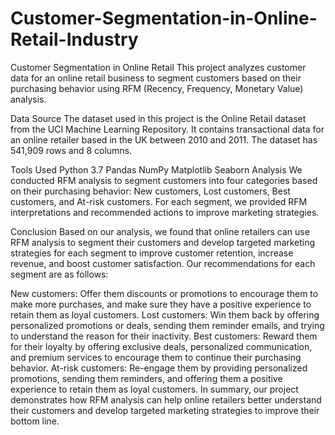 # Customer-Segmentation-in-Online-Retail-Industry
Customer Segmentation in Online Retail
This project analyzes customer data for an online retail business to segment customers based on their purchasing behavior using RFM (Recency, Frequency, Monetary Value) analysis.

Data Source
The dataset used in this project is the Online Retail dataset from the UCI Machine Learning Repository. It contains transactional data for an online retailer based in the UK between 2010 and 2011. The dataset has 541,909 rows and 8 columns.

Tools Used
Python 3.7
Pandas
NumPy
Matplotlib
Seaborn
Analysis
We conducted RFM analysis to segment customers into four categories based on their purchasing behavior: New customers, Lost customers, Best customers, and At-risk customers. For each segment, we provided RFM interpretations and recommended actions to improve marketing strategies.

Conclusion
Based on our analysis, we found that online retailers can use RFM analysis to segment their customers and develop targeted marketing strategies for each segment to improve customer retention, increase revenue, and boost customer satisfaction. Our recommendations for each segment are as follows:

New customers: Offer them discounts or promotions to encourage them to make more purchases, and make sure they have a positive experience to retain them as loyal customers.
Lost customers: Win them back by offering personalized promotions or deals, sending them reminder emails, and trying to understand the reason for their inactivity.
Best customers: Reward them for their loyalty by offering exclusive deals, personalized communication, and premium services to encourage them to continue their purchasing behavior.
At-risk customers: Re-engage them by providing personalized promotions, sending them reminders, and offering them a positive experience to retain them as loyal customers.
In summary, our project demonstrates how RFM analysis can help online retailers better understand their customers and develop targeted marketing strategies to improve their bottom line.



